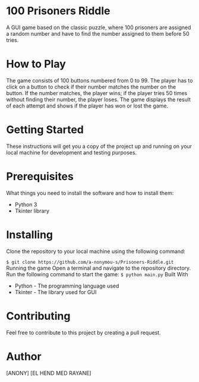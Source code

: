 # 100 Prisoners Riddle
A GUI game based on the classic puzzle, where 100 prisoners are assigned a random number and have to find the number assigned to them before 50 tries.

# How to Play
The game consists of 100 buttons numbered from 0 to 99. The player has to click on a button to check if their number matches the number on the button. If the number matches, the player wins; if the player tries 50 times without finding their number, the player loses. The game displays the result of each attempt and shows if the player has won or lost the game.

# Getting Started
These instructions will get you a copy of the project up and running on your local machine for development and testing purposes.

# Prerequisites
What things you need to install the software and how to install them:

- Python 3
- Tkinter library
# Installing
Clone the repository to your local machine using the following command:

`
$ git clone https://github.com/a-nonymou-s/Prisoners-Riddle.git
`
Running the game
Open a terminal and navigate to the repository directory. Run the following command to start the game:
`
$ python main.py
`
Built With
* Python - The programming language used
* Tkinter - The library used for GUI
# Contributing
Feel free to contribute to this project by creating a pull request.

# Author
[ANONY] 
[EL HEND MED RAYANE]
